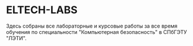 # ELTECH-LABS

Здесь собраны все лабораторные и курсовые работы за все время обучения по специальности 
"Компьютерная безопасность" в СПбГЭТУ "ЛЭТИ".